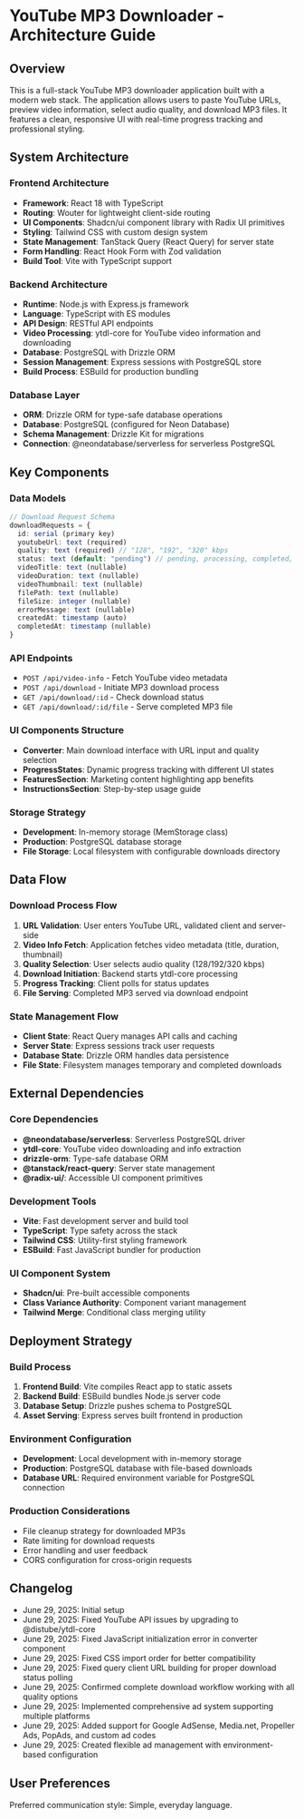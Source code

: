 # YouTube MP3 Downloader - Architecture Guide

## Overview

This is a full-stack YouTube MP3 downloader application built with a modern web stack. The application allows users to paste YouTube URLs, preview video information, select audio quality, and download MP3 files. It features a clean, responsive UI with real-time progress tracking and professional styling.

## System Architecture

### Frontend Architecture
- **Framework**: React 18 with TypeScript
- **Routing**: Wouter for lightweight client-side routing
- **UI Components**: Shadcn/ui component library with Radix UI primitives
- **Styling**: Tailwind CSS with custom design system
- **State Management**: TanStack Query (React Query) for server state
- **Form Handling**: React Hook Form with Zod validation
- **Build Tool**: Vite with TypeScript support

### Backend Architecture
- **Runtime**: Node.js with Express.js framework
- **Language**: TypeScript with ES modules
- **API Design**: RESTful API endpoints
- **Video Processing**: ytdl-core for YouTube video information and downloading
- **Database**: PostgreSQL with Drizzle ORM
- **Session Management**: Express sessions with PostgreSQL store
- **Build Process**: ESBuild for production bundling

### Database Layer
- **ORM**: Drizzle ORM for type-safe database operations
- **Database**: PostgreSQL (configured for Neon Database)
- **Schema Management**: Drizzle Kit for migrations
- **Connection**: @neondatabase/serverless for serverless PostgreSQL

## Key Components

### Data Models
```typescript
// Download Request Schema
downloadRequests = {
  id: serial (primary key)
  youtubeUrl: text (required)
  quality: text (required) // "128", "192", "320" kbps
  status: text (default: "pending") // pending, processing, completed, failed
  videoTitle: text (nullable)
  videoDuration: text (nullable) 
  videoThumbnail: text (nullable)
  filePath: text (nullable)
  fileSize: integer (nullable)
  errorMessage: text (nullable)
  createdAt: timestamp (auto)
  completedAt: timestamp (nullable)
}
```

### API Endpoints
- `POST /api/video-info` - Fetch YouTube video metadata
- `POST /api/download` - Initiate MP3 download process
- `GET /api/download/:id` - Check download status
- `GET /api/download/:id/file` - Serve completed MP3 file

### UI Components Structure
- **Converter**: Main download interface with URL input and quality selection
- **ProgressStates**: Dynamic progress tracking with different UI states
- **FeaturesSection**: Marketing content highlighting app benefits
- **InstructionsSection**: Step-by-step usage guide

### Storage Strategy
- **Development**: In-memory storage (MemStorage class)
- **Production**: PostgreSQL database storage
- **File Storage**: Local filesystem with configurable downloads directory

## Data Flow

### Download Process Flow
1. **URL Validation**: User enters YouTube URL, validated client and server-side
2. **Video Info Fetch**: Application fetches video metadata (title, duration, thumbnail)
3. **Quality Selection**: User selects audio quality (128/192/320 kbps)
4. **Download Initiation**: Backend starts ytdl-core processing
5. **Progress Tracking**: Client polls for status updates
6. **File Serving**: Completed MP3 served via download endpoint

### State Management Flow
- **Client State**: React Query manages API calls and caching
- **Server State**: Express sessions track user requests
- **Database State**: Drizzle ORM handles data persistence
- **File State**: Filesystem manages temporary and completed downloads

## External Dependencies

### Core Dependencies
- **@neondatabase/serverless**: Serverless PostgreSQL driver
- **ytdl-core**: YouTube video downloading and info extraction
- **drizzle-orm**: Type-safe database ORM
- **@tanstack/react-query**: Server state management
- **@radix-ui/**: Accessible UI component primitives

### Development Tools
- **Vite**: Fast development server and build tool
- **TypeScript**: Type safety across the stack
- **Tailwind CSS**: Utility-first styling framework
- **ESBuild**: Fast JavaScript bundler for production

### UI Component System
- **Shadcn/ui**: Pre-built accessible components
- **Class Variance Authority**: Component variant management
- **Tailwind Merge**: Conditional class merging utility

## Deployment Strategy

### Build Process
1. **Frontend Build**: Vite compiles React app to static assets
2. **Backend Build**: ESBuild bundles Node.js server code
3. **Database Setup**: Drizzle pushes schema to PostgreSQL
4. **Asset Serving**: Express serves built frontend in production

### Environment Configuration
- **Development**: Local development with in-memory storage
- **Production**: PostgreSQL database with file-based downloads
- **Database URL**: Required environment variable for PostgreSQL connection

### Production Considerations
- File cleanup strategy for downloaded MP3s
- Rate limiting for download requests
- Error handling and user feedback
- CORS configuration for cross-origin requests

## Changelog
- June 29, 2025: Initial setup
- June 29, 2025: Fixed YouTube API issues by upgrading to @distube/ytdl-core
- June 29, 2025: Fixed JavaScript initialization error in converter component
- June 29, 2025: Fixed CSS import order for better compatibility
- June 29, 2025: Fixed query client URL building for proper download status polling
- June 29, 2025: Confirmed complete download workflow working with all quality options
- June 29, 2025: Implemented comprehensive ad system supporting multiple platforms
- June 29, 2025: Added support for Google AdSense, Media.net, Propeller Ads, PopAds, and custom ad codes
- June 29, 2025: Created flexible ad management with environment-based configuration

## User Preferences

Preferred communication style: Simple, everyday language.